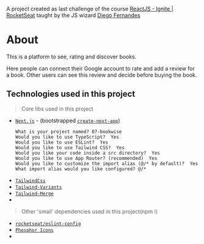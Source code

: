 A project created as last challenge of the course [ReactJS - Ignite | RocketSeat](https://app.rocketseat.com.br/journey/react-js-2022/overview) taught by the JS wizard [Diego Fernandes](https://github.com/diego3g)


# About
  This is a platform to see, rating and discover books.

  Here people can connect their Google account to rate and add a review for a book. Other users can see this review and decide before buying the book.

## Technologies used in this project
  > Core libs used in this project
  - [`Next.js`](https://nextjs.org) - (bootstrapped [`create-next-app`](https://nextjs.org/docs/app/api-reference/cli/create-next-app))
    ```
    What is your project named? 07-bookwise
    Would you like to use TypeScript?  Yes
    Would you like to use ESLint?  Yes
    Would you like to use Tailwind CSS?  Yes
    Would you like your code inside a src directory?  Yes
    Would you like to use App Router? (recommended)  Yes
    Would you like to customize the import alias (@/* by default)?  Yes
    What import alias would you like configured? @/*
    ```
  - [`TailwindCss`](https://tailwindcss.com/)
  - [`Tailwind-Variants`](https://tailwind-variants.org)
  - [`Tailwind-Merge`](https://github.com/dcastil/tailwind-merge)
  - 

  > Other 'small' dependencies used in this project(npm i)
  - [`rocketseat/eslint-config`](https://github.com/Rocketseat/eslint-config-rocketseat)
  - [`Phosphor Icons`](https://phosphoricons.com/)
  - 